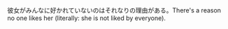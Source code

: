 <tr><td>彼女がみんなに好かれていないのはそれなりの理由がある。<td><tr><tr><td>There's a reason no one likes her (literally: she is not liked by everyone).<td><tr></table>

